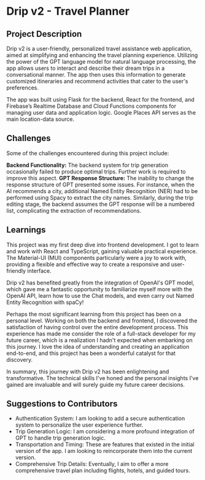 # Drip v2 - Travel Planner

## Project Description
Drip v2 is a user-friendly, personalized travel assistance web application, aimed at simplifying and enhancing the travel planning experience. Utilizing the power of the GPT language model for natural language processing, the app allows users to interact and describe their dream trips in a conversational manner. The app then uses this information to generate customized itineraries and recommend activities that cater to the user's preferences.

The app was built using Flask for the backend, React for the frontend, and Firebase’s Realtime Database and Cloud Functions components for managing user data and application logic. Google Places API serves as the main location-data source.

## Challenges
Some of the challenges encountered during this project include:

**Backend Functionality:** The backend system for trip generation occasionally failed to produce optimal trips. Further work is required to improve this aspect.
**GPT Response Structure:** The inability to change the response structure of GPT presented some issues. For instance, when the AI recommends a city, additional Named Entity Recognition (NER) had to be performed using Spacy to extract the city names. Similarly, during the trip editing stage, the backend assumes the GPT response will be a numbered list, complicating the extraction of recommendations.

## Learnings
This project was my first deep dive into frontend development. I got to learn and work with React and TypeScript, gaining valuable practical experience. The Material-UI (MUI) components particularly were a joy to work with, providing a flexible and effective way to create a responsive and user-friendly interface.

Drip v2 has benefited greatly from the integration of OpenAI's GPT model, which gave me a fantastic opportunity to familiarize myself more with the OpenAI API, learn how to use the Chat models, and even carry out Named Entity Recognition with spaCy!

Perhaps the most significant learning from this project has been on a personal level. Working on both the backend and frontend, I discovered the satisfaction of having control over the entire development process. This experience has made me consider the role of a full-stack developer for my future career, which is a realization I hadn't expected when embarking on this journey. I love the idea of understanding and creating an application end-to-end, and this project has been a wonderful catalyst for that discovery.

In summary, this journey with Drip v2 has been enlightening and transformative. The technical skills I've honed and the personal insights I've gained are invaluable and will surely guide my future career decisions.

## Suggestions to Contributors
- Authentication System: I am looking to add a secure authentication system to personalize the user experience further.
- Trip Generation Logic: I am considering a more profound integration of GPT to handle trip generation logic.
- Transportation and Timing: These are features that existed in the initial version of the app. I am looking to reincorporate them into the current version.
- Comprehensive Trip Details: Eventually, I aim to offer a more comprehensive travel plan including flights, hotels, and guided tours.
